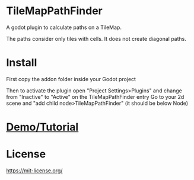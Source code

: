 # TileMapPathFinder

A godot plugin to calculate paths on a TileMap.

The paths consider only tiles with cells. It does not create diagonal paths.

# Install

First copy the addon folder inside your Godot project

Then to activate the plugin open "Project Settings>Plugins" and change from "Inactive" to "Active" on the TileMapPathFinder entry
Go to your 2d scene and "add child node>TileMapPathFinder" (it should be below Node)

# [Demo/Tutorial](http://www.isageek.com.br/TileMapFinder/)

# License

https://mit-license.org/
